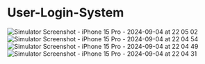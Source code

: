 # User-Login-System

![Simulator Screenshot - iPhone 15 Pro - 2024-09-04 at 22 05 02](https://github.com/user-attachments/assets/49b0a6a7-8aaf-428f-824c-29fdc7dd81d6)
![Simulator Screenshot - iPhone 15 Pro - 2024-09-04 at 22 04 54](https://github.com/user-attachments/assets/1ecd2d1c-7ddf-4308-89b8-d2cd44b0b499)
![Simulator Screenshot - iPhone 15 Pro - 2024-09-04 at 22 04 49](https://github.com/user-attachments/assets/22d00746-a503-4957-821c-4f2423956bfb)
![Simulator Screenshot - iPhone 15 Pro - 2024-09-04 at 22 04 31](https://github.com/user-attachments/assets/7573d968-bbcb-416f-9e51-fcfeec5ea96e)
